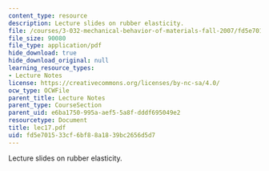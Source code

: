 ```yaml
---
content_type: resource
description: Lecture slides on rubber elasticity.
file: /courses/3-032-mechanical-behavior-of-materials-fall-2007/fd5e701533cf6bf88a1839bc2656d5d7_lec17.pdf
file_size: 90080
file_type: application/pdf
hide_download: true
hide_download_original: null
learning_resource_types:
- Lecture Notes
license: https://creativecommons.org/licenses/by-nc-sa/4.0/
ocw_type: OCWFile
parent_title: Lecture Notes
parent_type: CourseSection
parent_uid: e6ba1750-995a-aef5-5a8f-dddf695049e2
resourcetype: Document
title: lec17.pdf
uid: fd5e7015-33cf-6bf8-8a18-39bc2656d5d7
---
```

Lecture slides on rubber elasticity.